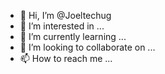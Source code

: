 - 👋 Hi, I’m @Joeltechug
- 👀 I’m interested in ...
- 🌱 I’m currently learning ...
- 💞️ I’m looking to collaborate on ...
- 📫 How to reach me ...

<!---
Joeltechug/Joeltechug is a ✨ special ✨ repository because its `README.md` (this file) appears on your GitHub profile.
You can click the Preview link to take a look at your changes.
--->
